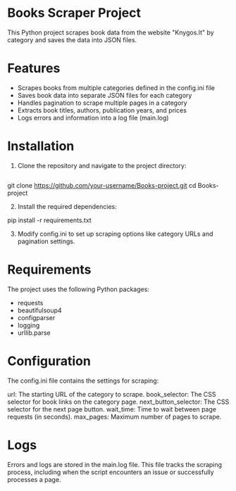 # Books Scraper Project

This Python project scrapes book data from the website "Knygos.lt" by category and saves the data into JSON files.

# Features

- Scrapes books from multiple categories defined in the config.ini file
- Saves book data into separate JSON files for each category
- Handles pagination to scrape multiple pages in a category
- Extracts book titles, authors, publication years, and prices
- Logs errors and information into a log file (main.log)

# Installation

1. Clone the repository and navigate to the project directory:

   ```bash
git clone https://github.com/your-username/Books-project.git 
cd Books-project

2. Install the required dependencies:

pip install -r requirements.txt

3. Modify config.ini to set up scraping options like category URLs and pagination settings.

# Requirements
The project uses the following Python packages:

- requests
- beautifulsoup4
- configparser
- logging
- urllib.parse

# Configuration
The config.ini file contains the settings for scraping:

url: The starting URL of the category to scrape.
book_selector: The CSS selector for book links on the category page.
next_button_selector: The CSS selector for the next page button.
wait_time: Time to wait between page requests (in seconds).
max_pages: Maximum number of pages to scrape.

# Logs
Errors and logs are stored in the main.log file.
This file tracks the scraping process, including when the script encounters an issue or successfully processes a page.
